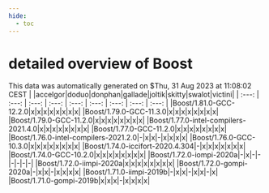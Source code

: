 ```yaml
---
hide:
  - toc
---
```


detailed overview of Boost
==========================


This data was automatically generated on $Thu, 31 Aug 2023 at 11:08:02 CEST
| |accelgor|doduo|donphan|gallade|joltik|skitty|swalot|victini|
| :---: | :---: | :---: | :---: | :---: | :---: | :---: | :---: | :---: |
|Boost/1.81.0-GCC-12.2.0|x|x|x|x|x|x|x|x|
|Boost/1.79.0-GCC-11.3.0|x|x|x|x|x|x|x|x|
|Boost/1.79.0-GCC-11.2.0|x|x|x|x|x|x|x|x|
|Boost/1.77.0-intel-compilers-2021.4.0|x|x|x|x|x|x|x|x|
|Boost/1.77.0-GCC-11.2.0|x|x|x|x|x|x|x|x|
|Boost/1.76.0-intel-compilers-2021.2.0|-|x|x|-|x|x|x|x|
|Boost/1.76.0-GCC-10.3.0|x|x|x|x|x|x|x|x|
|Boost/1.74.0-iccifort-2020.4.304|-|x|x|x|x|x|x|x|
|Boost/1.74.0-GCC-10.2.0|x|x|x|x|x|x|x|x|
|Boost/1.72.0-iompi-2020a|-|x|-|-|-|-|-|-|
|Boost/1.72.0-iimpi-2020a|x|x|x|x|x|x|x|x|
|Boost/1.72.0-gompi-2020a|-|x|x|-|x|x|x|x|
|Boost/1.71.0-iimpi-2019b|-|x|x|-|x|x|-|x|
|Boost/1.71.0-gompi-2019b|x|x|x|-|x|x|x|x|
